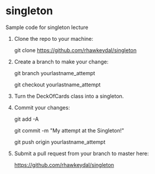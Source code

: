 # singleton
Sample code for singleton lecture

1. Clone the repo to your machine:

   git clone https://github.com/rhawkeydal/singleton

2. Create a branch to make your change:

   git branch yourlastname_attempt
   
   git checkout yourlastname_attempt

3. Turn the DeckOfCards class into a singleton.

4. Commit your changes:

   git add -A
   
   git commit -m "My attempt at the Singleton!"
   
   git push origin yourlastname_attempt

5. Submit a pull request from your branch to master here:

   https://github.com/rhawkeydal/singleton
 
